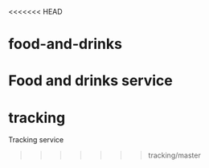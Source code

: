 <<<<<<< HEAD
# food-and-drinks
Food and drinks service
=======
# tracking
Tracking service
>>>>>>> tracking/master

